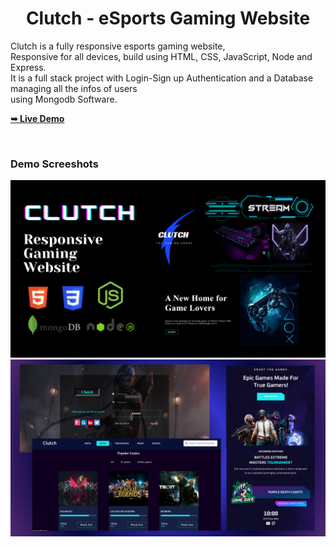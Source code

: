 <h1 align="center">Clutch - eSports Gaming Website</h1>

  Clutch is a fully responsive esports gaming website, <br />Responsive for all devices, build using HTML, CSS, JavaScript, Node and Express.
  <br />It is a full stack project with Login-Sign up Authentication and a Database managing all the infos of users 
  <br /> using Mongodb Software.

  <a href="https://drive.google.com/file/d/1SVDIiMAaQmKjGyExLLkCK-LfzR-Sdg-h/view?usp=sharing"><strong>➥ Live Demo</strong></a>

</div>

<br />

### Demo Screeshots

![Unigine Desktop Demo](./ss1.png "Desktop Demo")
![Unigine Desktop Demo](./ss2.png "Desktop Demo")



